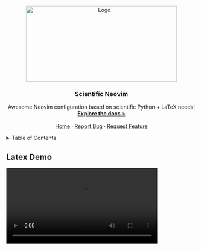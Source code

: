<!-- LOGO -->
<br />
<div align="center">
    <a href="https://github.com/Dan7h3x/NvimPy">
    <img src="https://github.com/Dan7h3x/NvimPy/assets/123359596/a8db321e-10d5-4baf-b0a0-4fe74afdad23" alt="Logo" width="400" height="200">
    </a>

<h3 align="center"> Scientific Neovim </h3>

<p align="center">
    Awesome Neovim configuration based on scientific Python + LaTeX needs!
    <br />
    <a href="https://github.com/Dan7h3x/NvimPy/wiki"><strong>Explore the docs »</strong></a>
    <br />
    <br />
    <a href="https://github.com/Dan7h3x/NvimPy">Home</a>
    ·
    <a href="https://github.com/Dan7h3x/NvimPy/issues">Report Bug</a>
    ·
    <a href="https://github.com/Dan7h3x/NvimPy/issues">Request Feature</a>
  </p>

</div>

<!-- TABLE OF CONTENTS -->
<details>
  <summary>Table of Contents</summary>
  <ol>
    <li>
      <a href="#introduction">Introduction</a>
      <ul>
        <li><a href="#demo">Demo</a></li>
      </ul>
    </li>
    <li>
      <a href="#getting-started">Getting Started</a>
      <ul>
        <li><a href="#prerequisites">Prerequisites</a></li>
        <li><a href="#installation">Installation</a></li>
      </ul>
    </li>
</details>

<!-- intro -->


## Latex Demo
<video src='https://github.com/Dan7h3x/NvimPy/assets/123359596/768a71cc-a449-4833-8f9c-eb309e5dd4e5' width=400/>

## Introduction

I dont have time to explain. See the videos!

<video src='https://github.com/Dan7h3x/NvimPy/assets/123359596/877638eb-4521-47d8-96c7-f99111c487bf' width=400/>



## Some highlights

+ `Pyright bug of unknown user modules fixed.`
+ `Costumized cmp view`
+ `Complete file management by Neo-tree plugin.`
+ `Full battery IDE configs for python.`
+ `Costumized tokyonight theme.`

<!-- GETTING STARTED -->

## Prerequisites

- [x] `fd` (`fd-find` in ubuntu/debian)
- [x] `ripgrep`
- [x] `npm`
- [x] `python-pip`
- [x] `git`
- [x] `neovim` (**some features only works on nightly version**)
- [x] `rubber` (**for builing LaTeX files**)
- [x] `Nerd Fonts` (**Font for icons and glyphs**)
- [ ] `zathura` (**for LaTeX preview**)
- [ ] `stylua`

## Installation

- `Linux` & `Mac`

```sh
git clone https://github.com/Dan7h3x/Nvimpy.git ~/.config/nvim && cd ~/.config/nvim && rm -rf .git && cd ~ && nvim
```

After process of installation use `nvim +checkhealth` command to get health of config.

>> Remember to have functionality of some plugins, use `mason` to install them.
- `Windows`
  <!-- #TODO -->
  \*TODO [+]
